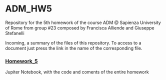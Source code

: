 # ADM_HW5
Repository for the 5th homework of the course ADM @ Sapienza University of Rome from group #23 composed by Francisca Alliende and Giuseppe Stefanelli  

Incoming, a summary of the files of this repository. To access to a document just press the link in the name of the corresponding file.

### **[Homework_5](https://)**
Jupiter Notebook, with the code and coments of the entire homework
